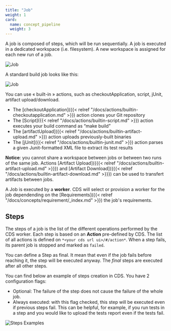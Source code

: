 ```yaml
---
title: "Job"
weight: 1
card: 
  name: concept_pipeline
  weight: 3
---
```



A job is composed of steps, which will be run sequentially. A job is executed in a dedicated workspace (i.e. filesystem). A new workspace is assigned for each new run of a job.

![Job](../images/job_steps.png?height=300px)

A standard build job looks like this: 


![Job](../images/job.png?height=500px)

You can use « built-in » actions, such as checkoutApplication, script, jUnit, artifact upload/download.

- The [checkoutApplication]({{< relref "/docs/actions/builtin-checkoutapplication.md" >}}) action clones your Git repository
- The [Script]({{< relref "/docs/actions/builtin-script.md" >}}) action executes your build command as “make build”
- The [artifactUpload]({{< relref "/docs/actions/builtin-artifact-upload.md" >}}) action uploads previously-built binaries
- The [jUnit]({{< relref "/docs/actions/builtin-junit.md" >}}) action parses a given Junit-formatted XML file to extract its test results


**Notice**: you cannot share a workspace between jobs or between two runs of the same job. Actions [Artifact Upload]({{{< relref "/docs/actions/builtin-artifact-upload.md" >}}}) and [Artifact Download]({{{< relref "/docs/actions/builtin-artifact-download.md" >}}}) can be used to transfert artifacts between jobs.

A Job is executed by a **worker**. CDS will select or provision a worker for the job dependending on the [Requirements]({{< relref "/docs/concepts/requirement/_index.md" >}}) the job's requirements.

## Steps

The steps of a job is the list of the different operations performed by the CDS worker. Each step is based on an **Action** pre-defined by CDS. The list of all actions is defined on `*<your cds url ui>/#/action*`. When a step fails, its parent job is stopped and marked as `failed`.

You can define a Step as final. It mean that even if the job fails before reaching it, the step will be executed anyway. The *final* steps are executed after all other steps.

You can find below an example of steps creation in CDS.
You have 2 configuration flags:

- Optional: The failure of the step does not cause the failure of the whole job.
- Always executed: with this flag checked, this step will be executed even if previous steps fail. This can be helpful, for example, if you run tests in a step and you would like to upload the tests report even if the tests fail.

![Steps Examples](/images/concepts_step_example.png)
